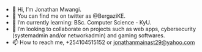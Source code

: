- 👋 Hi, I’m Jonathan Mwangi.
- 👀 You can find me on twitter as @BergaziKE.
- 🌱 I’m currently learning: BSc. Computer Science - KyU.
- 💞️ I’m looking to collaborate on projects such as web apps, cybersecurity (systemadmin and/or networkadmin) and gaming softwares.
- 📫 How to reach me, +254104515152 or jonathanmainast29@yahoo.com

<!---
JonathanMwangiMaina/JonathanMwangiMaina is a ✨ special ✨ repository because its `README.md` (this file) appears on your GitHub profile.
You can click the Preview link to take a look at your changes.
--->
